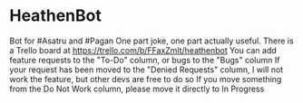 # HeathenBot
Bot for #Asatru and #Pagan
One part joke, one part actually useful.
There is a Trello board at https://trello.com/b/FFaxZmlt/heathenbot
You can add feature requests to the "To-Do" column, or bugs to the "Bugs" column
If your request has been moved to the "Denied Requests" column, I will not work the feature, but other devs are free to do so
If you move something from the Do Not Work column, please move it directly to In Progress

